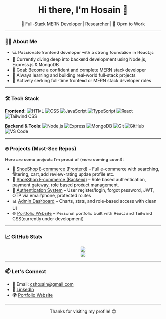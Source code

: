 <h1 align="center">Hi there, I'm Hosain 👋</h1>

<p align="center">
  🚀 Full-Stack MERN Developer | Researcher | 💼 Open to Work
</p>

---

### 👨‍💻 About Me

- 💻 Passionate frontend developer with a strong foundation in React.js
- 🧠 Currently diving deep into backend development using Node.js, Express.js & MongoDB
- 🎯 Goal: Become a confident and complete MERN stack developer
- 🌱 Always learning and building real-world full-stack projects
- 📌 Actively seeking full-time frontend or MERN stack developer roles

---

### 🛠️ Tech Stack

**Frontend:**
![HTML](https://img.shields.io/badge/-HTML5-orange?style=flat-square&logo=html5)
![CSS](https://img.shields.io/badge/-CSS3-blue?style=flat-square&logo=css3)
![JavaScript](https://img.shields.io/badge/-JavaScript-yellow?style=flat-square&logo=javascript)
![TypeScript](https://img.shields.io/badge/-TypeScript-white?style=flat-square&logo=typescript)
![React](https://img.shields.io/badge/-React-black?style=flat-square&logo=react)
![Tailwind CSS](https://img.shields.io/badge/-Tailwind_CSS-38bdf8?style=flat-square&logo=tailwind-css)

**Backend & Tools:**
![Node.js](https://img.shields.io/badge/-Node.js-green?style=flat-square&logo=node.js)
![Express](https://img.shields.io/badge/-Express.js-grey?style=flat-square&logo=express)
![MongoDB](https://img.shields.io/badge/-MongoDB-47A248?style=flat-square&logo=mongodb)
![Git](https://img.shields.io/badge/-Git-black?style=flat-square&logo=git)
![GitHub](https://img.shields.io/badge/-GitHub-black?style=flat-square&logo=github)
![VS Code](https://img.shields.io/badge/-VS_Code-blue?style=flat-square&logo=visual-studio-code)

---

### 🔥 Projects (Must-See Repos)

Here are some projects I’m proud of (more coming soon!):

- 🛒 [ShoeShop E-commerce (Frontend)](https://github.com/cshosain/e-commerce-shoe-shop) – Full e-commerce with searching, filtering, cart, add review-rating updae profile etc.
- 🛒 [ShoeShop E-commerce (Backend)](https://github.com/cshosain/complete-e-commerce-shoe-shop-backend) – Role based authentication, payment gateway, role based product management.
- 🔐 [Authentication System](https://user-authentication-frontend-325h.onrender.com/auth) – User register/login, forgot password, JWT, OTP via email/phone, protected routes
- 📊 [Admin Dashboard](https://github.com/cshosain/react-admin-dashboard) – Charts, stats, and role-based access with clean UI
- 🌐 [Portfolio Website](https://cshosain.github.io/dev-portfolio/) – Personal portfolio built with React and Tailwind CSS(currently under development)

---

### 📈 GitHub Stats

<p align="center">
  <img src="https://github-readme-stats.vercel.app/api?username=cshosain&show_icons=true&theme=react&count_private=true" />
  <br />
    <img src="https://github-readme-streak-stats.herokuapp.com/?user=cshosain&theme=react" />
</p>

---

### 📫 Let's Connect

- 📧 Email: cshosain@gmail.com
- 💼 [LinkedIn](https://www.linkedin.com/in/cshosain)
- 🌍 [Portfolio Website](https://und-development.com)

---

<p align="center">Thanks for visiting my profile! 😊</p>
